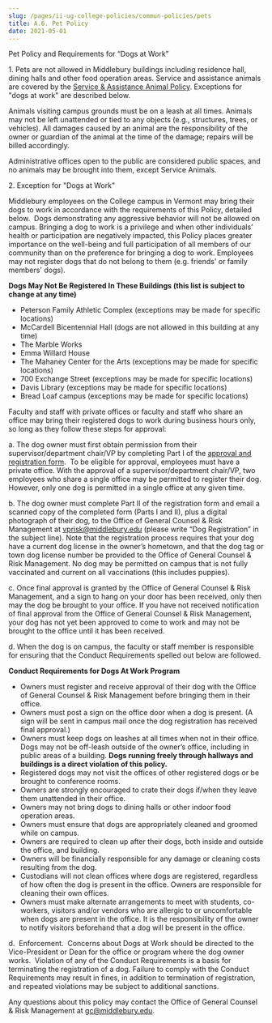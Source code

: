 ```yaml
---
slug: /pages/ii-ug-college-policies/commun-policies/pets
title: A.6. Pet Policy
date: 2021-05-01
---
```

Pet Policy and Requirements for “Dogs at Work”

1\. Pets are not allowed in Middlebury buildings including residence hall, dining halls and other food operation areas. Service and assistance animals are covered by the [Service & Assistance Animal Policy](/pages/i-policies-for-all/non-discrim-policies/svc-assist-animals). Exceptions for "dogs at work" are described below.

Animals visiting campus grounds must be on a leash at all times. Animals may not be left unattended or tied to any objects (e.g., structures, trees, or vehicles). All damages caused by an animal are the responsibility of the owner or guardian of the animal at the time of the damage; repairs will be billed accordingly.

Administrative offices open to the public are considered public spaces, and no animals may be brought into them, except Service Animals.

2\. Exception for "Dogs at Work"

Middlebury employees on the College campus in Vermont may bring their dogs to work in accordance with the requirements of this Policy, detailed below.  Dogs demonstrating any aggressive behavior will not be allowed on campus. Bringing a dog to work is a privilege and when other individuals’ health or participation are negatively impacted, this Policy places greater importance on the well-being and full participation of all members of our community than on the preference for bringing a dog to work. Employees may not register dogs that do not belong to them (e.g. friends' or family members' dogs).

**Dogs May Not Be Registered In These Buildings (this list is subject to change at any time)**

*   Peterson Family Athletic Complex (exceptions may be made for specific locations)
*   McCardell Bicentennial Hall (dogs are not allowed in this building at any time)
*   The Marble Works
*   Emma Willard House
*   The Mahaney Center for the Arts (exceptions may be made for specific locations)
*   700 Exchange Street (exceptions may be made for specific locations)
*   Davis Library (exceptions may be made for specific locations)
*   Bread Loaf campus (exceptions may be made for specific locations)

Faculty and staff with private offices or faculty and staff who share an office may bring their registered dogs to work during business hours only, so long as they follow these steps for approval:

a. The dog owner must first obtain permission from their supervisor/department chair/VP by completing Part I of the [approval and registration form](/assets/dog-at-work-registration-form_2022.pdf).  To be eligible for approval, employees must have a private office. With the approval of a supervisor/department chair/VP, two employees who share a single office may be permitted to register their dog. However, only one dog is permitted in a single office at any given time.

b. The dog owner must complete Part II of the registration form and email a scanned copy of the completed form (Parts I and II), plus a digital photograph of their dog, to the Office of General Counsel & Risk Management at [vprisk@middlebury.edu](mailto:vprisk@middlebury.edu) (please write “Dog Registration” in the subject line). Note that the registration process requires that your dog have a current dog license in the owner’s hometown, and that the dog tag or town dog license number be provided to the Office of General Counsel & Risk Management. No dog may be permitted on campus that is not fully vaccinated and current on all vaccinations (this includes puppies).

c. Once final approval is granted by the Office of General Counsel & Risk Management, and a sign to hang on your door has been received, only then may the dog be brought to your office. If you have not received notification of final approval from the Office of General Counsel & Risk Management, your dog has not yet been approved to come to work and may not be brought to the office until it has been received. 

d. When the dog is on campus, the faculty or staff member is responsible for ensuring that the Conduct Requirements spelled out below are followed.

**Conduct Requirements for Dogs At Work Program**

*   Owners must register and receive approval of their dog with the Office of General Counsel & Risk Management before bringing them in their office.
*   Owners must post a sign on the office door when a dog is present. (A sign will be sent in campus mail once the dog registration has received final approval.)
*   Owners must keep dogs on leashes at all times when not in their office. Dogs may not be off-leash outside of the owner’s office, including in public areas of a building. **Dogs running freely through hallways and buildings is a direct violation of this policy.**
*   Registered dogs may not visit the offices of other registered dogs or be brought to conference rooms.
*   Owners are strongly encouraged to crate their dogs if/when they leave them unattended in their office.
*   Owners may not bring dogs to dining halls or other indoor food operation areas. 
*   Owners must ensure that dogs are appropriately cleaned and groomed while on campus.
*   Owners are required to clean up after their dogs, both inside and outside the office, and building.
*   Owners will be financially responsible for any damage or cleaning costs resulting from the dog.
*   Custodians will not clean offices where dogs are registered, regardless of how often the dog is present in the office. Owners are responsible for cleaning their own offices.
*   Owners must make alternate arrangements to meet with students, co-workers, visitors and/or vendors who are allergic to or uncomfortable when dogs are present in the office. It is the responsibility of the owner to notify visitors beforehand that a dog will be present in the office.

d.  Enforcement.  Concerns about Dogs at Work should be directed to the Vice-President or Dean for the office or program where the dog owner works.  Violation of any of the Conduct Requirements is a basis for terminating the registration of a dog. Failure to comply with the Conduct Requirements may result in fines, in addition to termination of registration, and repeated violations may be subject to additional sanctions.

Any questions about this policy may contact the Office of General Counsel & Risk Management at [gc@middlebury.edu](mailto:gc@middlebury.edu).
